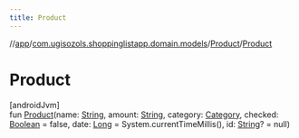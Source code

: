 ```yaml
---
title: Product
---
```

//[app](../../../index.html)/[com.ugisozols.shoppinglistapp.domain.models](../index.html)/[Product](index.html)/[Product](-product.html)



# Product



[androidJvm]\
fun [Product](-product.html)(name: [String](https://kotlinlang.org/api/latest/jvm/stdlib/kotlin/-string/index.html), amount: [String](https://kotlinlang.org/api/latest/jvm/stdlib/kotlin/-string/index.html), category: [Category](../-category/index.html), checked: [Boolean](https://kotlinlang.org/api/latest/jvm/stdlib/kotlin/-boolean/index.html) = false, date: [Long](https://kotlinlang.org/api/latest/jvm/stdlib/kotlin/-long/index.html) = System.currentTimeMillis(), id: [String](https://kotlinlang.org/api/latest/jvm/stdlib/kotlin/-string/index.html)? = null)




